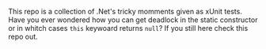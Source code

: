 This repo is a collection of .Net's tricky momments given as xUnit tests. Have you ever wondered how you can get deadlock in the static constructor or in whitch cases ```this``` keywoard returns ```null```? If you still here check this repo out.
